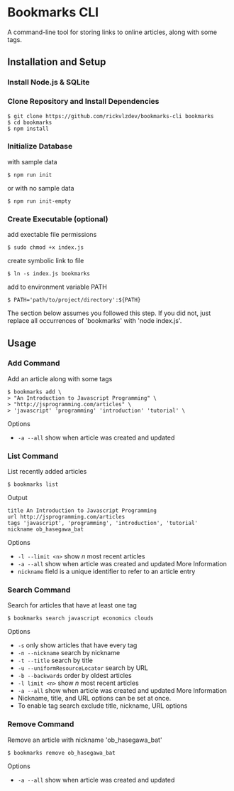 # Bookmarks CLI

A command-line tool for storing links to online articles, along with some tags.

## Installation and Setup

### Install Node.js & SQLite

### Clone Repository and Install Dependencies
```
$ git clone https://github.com/rickvlzdev/bookmarks-cli bookmarks
$ cd bookmarks
$ npm install
```
### Initialize Database
with sample data
```
$ npm run init
```
or with no sample data
```
$ npm run init-empty
```

### Create Executable (optional)
add exectable file permissions
```
$ sudo chmod +x index.js
```
create symbolic link to file
```
$ ln -s index.js bookmarks
```
add to environment variable PATH
```
$ PATH='path/to/project/directory':${PATH}
```
The section below assumes you followed this step. If you did not, just replace all occurrences of 'bookmarks' with 'node index.js'.

## Usage

### Add Command
Add an article along with some tags
```
$ bookmarks add \
> "An Introduction to Javascript Programming" \
> "http://jsprogramming.com/articles" \
> 'javascript' 'programming' 'introduction' 'tutorial' \
```
Options
* `-a --all` show when article was created and updated

### List Command
List recently added articles
```
$ bookmarks list
```
Output
```
title An Introduction to Javascript Programming
url http://jsprogramming.com/articles
tags 'javascript', 'programming', 'introduction', 'tutorial'
nickname ob_hasegawa_bat
```
Options
* `-l --limit <n>` show *n* most recent articles
* `-a --all` show when article was created and updated
More Information
* `nickname` field is a unique identifier to refer to an article entry

### Search Command
Search for articles that have at least one tag
```
$ bookmarks search javascript economics clouds
```
Options
* `-s` only show articles that have every tag
* `-n --nickname` search by nickname
* `-t --title` search by title
* `-u --uniformResourceLocator` search by URL
* `-b --backwards` order by oldest articles
* `-l limit <n>` show *n* most recent articles
* `-a --all` show when article was created and updated
More Information
* Nickname, title, and URL options can be set at once.
* To enable tag search exclude title, nickname, URL options

### Remove Command
Remove an article with nickname 'ob_hasegawa_bat'
```
$ bookmarks remove ob_hasegawa_bat
```
Options
* `-a --all` show when article was created and updated
